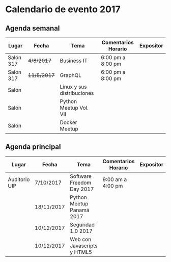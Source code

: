 # Calendario de evento 2017

## Agenda semanal
|	Lugar|	Fecha|	Tema| Comentarios	Horario| Expositor|
|------|-------|--------|------------|------------------|
|	Salón 317|	~~4/8/2017~~|	Business IT|	6:00 pm a 8:00 pm| |
|	Salón 317|	~~11/8/2017~~|	 GraphQL|	6:00 pm a 8:00 pm| |
|	Salón|	|	 Linux y sus distribuciones|	| |
|	Salón|	|	 Python Meetup Vol. VII| | |
|	Salón|	|	 Docker Meetup| | |

## Agenda principal
|Lugar|	Fecha|	Tema| Comentarios	Horario| Expositor|
------------|------|-------|--------|------------|
|Auditorio UIP|	7/10/2017	|Software Freedom Day 2017|	9:00 am a 4:00 pm| |
||	18/11/2017	|Python Meetup Panamá 2017|	| |
||	10/12/2017	|Seguridad 1.0 2017|	| |
||	10/12/2017	|Web con Javascripts y HTML5 |	| |

